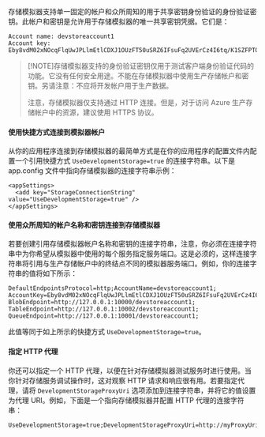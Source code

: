 存储模拟器支持单一固定的帐户和众所周知的用于共享密钥身份验证的身份验证密钥。此帐户和密钥是允许用于存储模拟器的唯一共享密钥凭据。它们是：

    Account name: devstoreaccount1
    Account key: Eby8vdM02xNOcqFlqUwJPLlmEtlCDXJ1OUzFT50uSRZ6IFsuFq2UVErCz4I6tq/K1SZFPTOtr/KBHBeksoGMGw==

> [!NOTE]存储模拟器支持的身份验证密钥仅用于测试客户端身份验证代码的功能。它没有任何安全用途。不能在存储模拟器中使用生产存储帐户和密钥。另请注意：不应将开发帐户用于生产数据。
>
> 注意，存储模拟器仅支持通过 HTTP 连接。但是，对于访问 Azure 生产存储帐户中的资源，建议使用 HTTPS 协议。

#### 使用快捷方式连接到模拟器帐户

从你的应用程序连接到存储模拟器的最简单方式是在你的应用程序的配置文件内配置一个引用快捷方式 `UseDevelopmentStorage=true` 的连接字符串。以下是 app.config 文件中指向存储模拟器的连接字符串示例：

    <appSettings>
      <add key="StorageConnectionString" value="UseDevelopmentStorage=true" />
    </appSettings>

#### 使用众所周知的帐户名称和密钥连接到存储模拟器

若要创建引用存储模拟器帐户名称和密钥的连接字符串，注意，你必须在连接字符串中为你希望从模拟器中使用的每个服务指定服务端口。这是必须的，这样连接字符串将引用与生产存储帐户中的终结点不同的模拟器服务端口。例如，你的连接字符串的值将如下所示：

    DefaultEndpointsProtocol=http;AccountName=devstoreaccount1;
    AccountKey=Eby8vdM02xNOcqFlqUwJPLlmEtlCDXJ1OUzFT50uSRZ6IFsuFq2UVErCz4I6tq/K1SZFPTOtr/KBHBeksoGMGw==;
    BlobEndpoint=http://127.0.0.1:10000/devstoreaccount1;
    TableEndpoint=http://127.0.0.1:10002/devstoreaccount1;
    QueueEndpoint=http://127.0.0.1:10001/devstoreaccount1; 

此值等同于如上所示的快捷方式 `UseDevelopmentStorage=true`。

#### 指定 HTTP 代理

你还可以指定一个 HTTP 代理，以便在针对存储模拟器测试服务时进行使用。当你针对存储服务调试操作时，这对观察 HTTP 请求和响应很有用。若要指定代理，请将 `DevelopmentStorageProxyUri` 选项添加到连接字符串，并将它的值设置为代理 URI。例如，下面是一个指向存储模拟器并配置 HTTP 代理的连接字符串：

    UseDevelopmentStorage=true;DevelopmentStorageProxyUri=http://myProxyUri

<!---HONumber=70-->